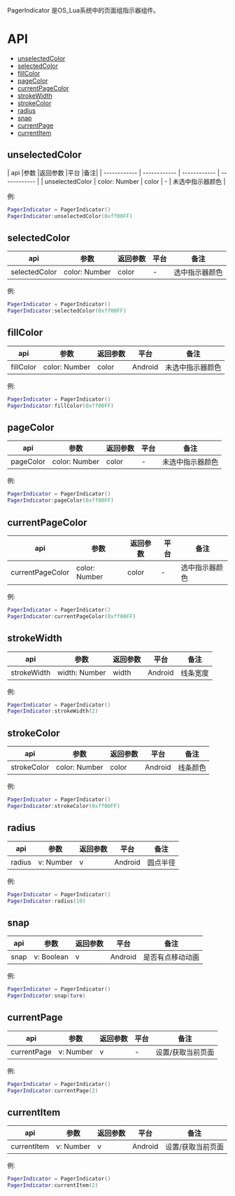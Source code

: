 PagerIndicator 是OS_Lua系统中的页面组指示器组件。


# API

* [unselectedColor](#unselectedColor)
* [selectedColor](#selectedColor)
* [fillColor](#fillColor)
* [pageColor](#pageColor)
* [currentPageColor](#currentPageColor)
* [strokeWidth](#strokeWidth)
* [strokeColor](#strokeColor)
* [radius](#radius)
* [snap](#snap)
* [currentPage](#currentPage)
* [currentItem](#currentItem)


## unselectedColor
| api  |参数   |返回参数   |平台   |备注|
| ------------ | ------------ | ------------ | ------------ |
|   unselectedColor     |  color: Number    |  color    |   -  |   未选中指示器颜色    |

例:
```lua
PagerIndicator = PagerIndicator()
PagerIndicator:unselectedColor(0xff00FF)
```

## selectedColor
| api  |参数   |返回参数   |平台   |备注|
| ------------ | ------------ | ------------ | ------------ | ------------ |
|  selectedColor      |   color: Number   |   color   |  -   |   选中指示器颜色    |

例:
```lua
PagerIndicator = PagerIndicator()
PagerIndicator:selectedColor(0xff00FF)
```

## fillColor
| api  |参数   |返回参数   |平台   |备注|
| ------------ | ------------ | ------------ | ------------ | ------------ |
|   fillColor     |   color: Number   |   color   |  Android    |   未选中指示器颜色    |

例:
```lua
PagerIndicator = PagerIndicator()
PagerIndicator:fillColor(0xff00FF)
```

## pageColor
| api  |参数   |返回参数   |平台   |备注|
| ------------ | ------------ | ------------ | ------------ | ------------ |
|    pageColor    |  color: Number    |   color   |  -   |   未选中指示器颜色    |

例:
```lua
PagerIndicator = PagerIndicator()
PagerIndicator:pageColor(0xff00FF)
```

## currentPageColor
| api  |参数   |返回参数   |平台   |备注|
| ------------ | ------------ | ------------ | ------------ | ------------ |
|    currentPageColor    |  color: Number    |  color    |   -  |   选中指示器颜色    |

例:
```lua
PagerIndicator = PagerIndicator()
PagerIndicator:currentPageColor(0xff00FF)
```

## strokeWidth
| api  |参数   |返回参数   |平台   |备注|
| ------------ | ------------ | ------------ | ------------ | ------------ |
|   strokeWidth     |   width: Number   |   width   | Android     |   线条宽度    |

例:
```lua
PagerIndicator = PagerIndicator()
PagerIndicator:strokeWidth(2)
```

## strokeColor
| api  |参数   |返回参数   |平台   |备注|
| ------------ | ------------ | ------------ | ------------ | ------------ |
|   strokeColor     |   color: Number   |   color   |   Android   |  线条颜色     |

例:
```lua
PagerIndicator = PagerIndicator()
PagerIndicator:strokeColor(0xff00FF)
```

## radius
| api  |参数   |返回参数   |平台   |备注|
| ------------ | ------------ | ------------ | ------------ | ------------ |
|    radius    |   v: Number   |   v  | Android     |   圆点半径    |

例:
```lua
PagerIndicator = PagerIndicator()
PagerIndicator:radius(10)
```

## snap
| api  |参数   |返回参数   |平台   |备注|
| ------------ | ------------ | ------------ | ------------ | ------------ |
|  snap      |  v: Boolean    |  v   |  Android    |    是否有点移动动画   |

例:
```lua
PagerIndicator = PagerIndicator()
PagerIndicator:snap(ture)
```

## currentPage
| api  |参数   |返回参数   |平台   |备注|
| ------------ | ------------ | ------------ | ------------ | ------------ |
|   currentPage     |   v: Number   |  v   |  -   |  设置/获取当前页面     |

例:
```lua
PagerIndicator = PagerIndicator()
PagerIndicator:currentPage(2)
```

## currentItem
| api  |参数   |返回参数   |平台   |备注|
| ------------ | ------------ | ------------ | ------------ | ------------ |
|    currentItem    |   v: Number   |  v   |   Android   |    设置/获取当前页面   |

例:
```lua
PagerIndicator = PagerIndicator()
PagerIndicator:currentItem(2)
```
